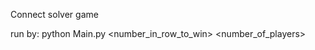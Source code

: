 Connect solver game

run by:
python Main.py <cols> <rows> <number_in_row_to_win> <number_of_players>
